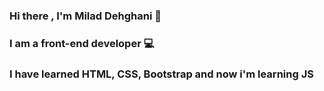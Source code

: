 ### Hi there , I'm Milad Dehghani 👋
### I am a front-end developer 💻
### I have learned HTML, CSS, Bootstrap and now i'm learning JS
